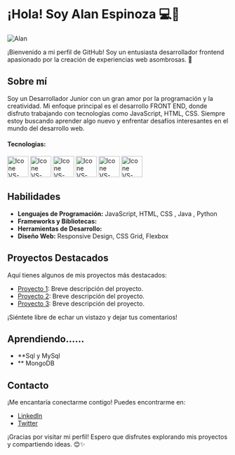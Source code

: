 # ¡Hola! Soy Alan Espinoza 💻🌟

![Alan](https://media.licdn.com/dms/image/D4E16AQG4N4l0NkYuYw/profile-displaybackgroundimage-shrink_350_1400/0/1707322765952?e=1713398400&v=beta&t=GiiIuFCrOhyyjpfnib-nuljuvbSjkz9LTddTYYCIR6M)

¡Bienvenido a mi perfil de GitHub! Soy un entusiasta desarrollador frontend apasionado por la creación de experiencias web asombrosas. 🚀

## Sobre mí

Soy un Desarrollador Junior con un gran amor por la programación y la creatividad. Mi enfoque principal es el desarrollo FRONT END, donde disfruto trabajando con tecnologías como JavaScript, HTML, CSS. Siempre estoy buscando aprender algo nuevo y enfrentar desafíos interesantes en el mundo del desarrollo web.

#### Tecnologias:
  [<img height="48px" width="48px" alt="Icone VS-Code" src="https://skillicons.dev/icons?i=html"/>](https://developer.mozilla.org/en-US/docs/Web/HTML)
  [<img height="48px" width="48px" alt="Icone VS-Code" src="https://skillicons.dev/icons?i=css"/>](https://developer.mozilla.org/en-US/docs/Web/CSS)
  [<img height="48px" width="48px" alt="Icone VS-Code" src="https://skillicons.dev/icons?i=js"/>](https://developer.mozilla.org/en-US/docs/Web/JavaScript)
 [<img height="48px" width="48px" alt="Icone VS-Code" src="https://cdn-icons-png.flaticon.com/512/226/226777.png"/>](https://developer.mozilla.org/en-US/docs/Glossary/Java)
 [<img height="48px" width="48px" alt="Icone VS-Code" src="https://upload.wikimedia.org/wikipedia/commons/thumb/0/0a/Python.svg/640px-Python.svg.png"/>](https://developer.mozilla.org/en-US/docs/Glossary/Python)
 [<img height="48px" width="48px" alt="Icone VS-Code" src="https://img.freepik.com/vector-premium/logotipo-cuadrado-linkedin-aislado-sobre-fondo-blanco_469489-892.jpg"/>](https://www.linkedin.com/help/linkedin/answer/a551392/-que-es-linkedin-y-como-puedo-usarlo-?lang=es-ES)
 


## Habilidades

- **Lenguajes de Programación:** JavaScript, HTML, CSS , Java , Python
- **Frameworks y Bibliotecas:**
- **Herramientas de Desarrollo:** 
- **Diseño Web:** Responsive Design, CSS Grid, Flexbox

## Proyectos Destacados

Aquí tienes algunos de mis proyectos más destacados:

- [Proyecto 1](https://github.com/alan/proyecto-1): Breve descripción del proyecto.
- [Proyecto 2](https://github.com/alan/proyecto-2): Breve descripción del proyecto.
- [Proyecto 3](https://github.com/alan/proyecto-3): Breve descripción del proyecto.

¡Siéntete libre de echar un vistazo y dejar tus comentarios!

## Aprendiendo......

- **Sql y MySql
- ** MongoDB

## Contacto

¡Me encantaría conectarme contigo! Puedes encontrarme en:

- [LinkedIn](https://www.linkedin.com/in/alanespinoza)
- [Twitter](https://twitter.com/alanespinoza)

¡Gracias por visitar mi perfil! Espero que disfrutes explorando mis proyectos y compartiendo ideas. 😊✨

